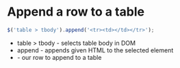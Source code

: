 # Append a row to a table

```javascript
$('table > tbody').append('<tr><td></td></tr>');
```

- table > tbody - selects table body in DOM
- append - appends given HTML to the selected element
- <tr><td></td></tr> - our row to append to a table
